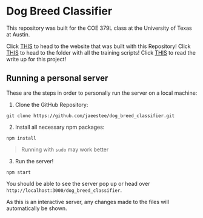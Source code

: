 # Dog Breed Classifier
This repository was built for the COE 379L class at the University of Texas at Austin.

Click [THIS](https://jaeestee.github.io/dog_breed_classifier/#/) to head to the website that was built with this Repository!
Click [THIS](https://github.com/jaeestee/dog_breed_classifier/tree/main/training_neural_network) to head to the folder with all the training scripts!
Click [THIS](https://github.com/jaeestee/dog_breed_classifier/blob/main/training_neural_network/Project_4_Writeup.pdf) to read the write up for this project!

## Running a personal server
These are the steps in order to personally run the server on a local machine:

1. Clone the GitHub Repository:
```
git clone https://github.com/jaeestee/dog_breed_classifier.git
```

2. Install all necessary npm packages:
```
npm install
```
> Running with ``sudo`` may work better

3. Run the server!
```
npm start
```

You should be able to see the server pop up or head over ``http://localhost:3000/dog_breed_classifier``.

As this is an interactive server, any changes made to the files will automatically be shown.
